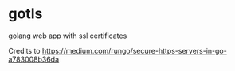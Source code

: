 # gotls
golang web app with ssl certificates

Credits to
https://medium.com/rungo/secure-https-servers-in-go-a783008b36da
